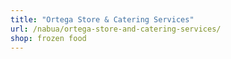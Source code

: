 ```yaml
---
title: "Ortega Store & Catering Services"
url: /nabua/ortega-store-and-catering-services/
shop: frozen food
---
```

